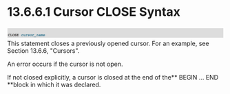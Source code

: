 # 13.6.6.1 Cursor CLOSE Syntax

![](/assets/1504961056607.png)This statement closes a previously opened cursor. For an example, see Section 13.6.6, "Cursors".

An error occurs if the cursor is not open.

If not closed explicitly, a cursor is closed at the end of the** BEGIN ... END **block in which it was declared.

